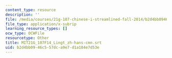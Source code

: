 ```yaml
---
content_type: resource
description: ''
file: /media/courses/21g-107-chinese-i-streamlined-fall-2014/b2d4bb0946c557dca9e7d1a184e7d53e_MIT21G_107F14_Lingt_zh-hans-cmn.vtt
file_type: application/x-subrip
learning_resource_types: []
ocw_type: OCWFile
resourcetype: Other
title: MIT21G_107F14_Lingt_zh-hans-cmn.srt
uid: b2d4bb09-46c5-57dc-a9e7-d1a184e7d53e
---
```

